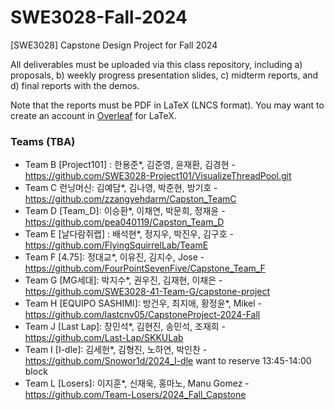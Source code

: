 # SWE3028-Fall-2024
[SWE3028] Capstone Design Project for Fall 2024

All deliverables must be uploaded via this class repository, 
including a) proposals, b) weekly progress presentation slides,
c) midterm reports, and d) final reports with the demos.

Note that the reports must be PDF in LaTeX (LNCS format).
You may want to create an account in [Overleaf](https://www.overleaf.com/latex/templates/springer-lecture-notes-in-computer-science/kzwwpvhwnvfj) for LaTeX.

### Teams (TBA)
* Team B [Project101] : 한용준*, 김준영, 윤재환, 김경현 - https://github.com/SWE3028-Project101/VisualizeThreadPool.git
* Team C 런닝머신: 김예담*, 김나영, 박준현, 방기호 - https://github.com/zzangyehdarm/Capston_TeamC
* Team D [Team_D]: 이승환*, 이채연, 박문희, 정재윤 - https://github.com/pea040119/Capston_Team_D
* Team E [날다람쥐랩] : 배석현*, 정지우, 박진우, 김구호 - https://github.com/FlyingSquirrelLab/TeamE
* Team F [4.75]: 정대교*, 이유진, 김지수, Jose - https://github.com/FourPointSevenFive/Capstone_Team_F
* Team G [MG세대]: 박지수*, 권우진, 김재현, 이채은 - https://github.com/SWE3028-41-Team-G/capstone-project
* Team H [EQUIPO SASHIMI]: 방건우, 최지애, 황정윤*, Mikel - https://github.com/lastcnv05/CapstoneProject-2024-Fall
* Team J [Last Lap]: 장민석*, 김현진, 송민석, 조재희 - https://github.com/Last-Lap/SKKULab
* Team I [I-dle]: 김세헌*, 김형진, 노하연, 박인찬 - https://github.com/Snowor1d/2024_I-dle
want to reserve 13:45-14:00 block
* Team L [Losers]: 이지훈*, 신재욱, 홍마노, Manu Gomez - https://github.com/Team-Losers/2024_Fall_Capstone

